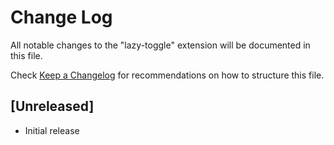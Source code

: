 # Change Log
All notable changes to the "lazy-toggle" extension will be documented in this file.

Check [Keep a Changelog](http://keepachangelog.com/) for recommendations on how to structure this file.

## [Unreleased]
- Initial release